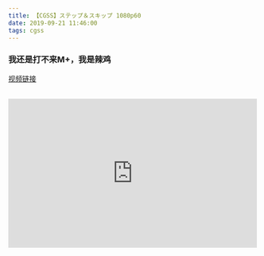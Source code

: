 ```yaml
---
title: 【CGSS】ステップ＆スキップ 1080p60
date: 2019-09-21 11:46:00
tags: cgss
---
```

### 我还是打不来M+，我是辣鸡
[视频链接](https://www.acfun.cn/player/ac11089036)
<br></br>
<iframe style="min-width: 500px;min-height: 300px"   src="https://www.acfun.cn/player/ac11089036" id="ACFlashPlayer-re"  scrolling="no" border="0" frameborder="no" framespacing="0" allowfullscreen="true"></iframe>
